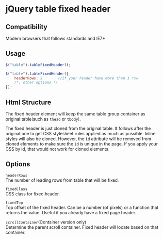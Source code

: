# jQuery table fixed header

## Compatibility
Modern browsers that follows standards and IE7+

## Usage
``` javascript
$("table").tableFixedHeader();
```

``` javascript
$("table").tableFixedHeader({
	headerRows: 2		//if your header have more than 1 row
	/*, other options */
});
```

## Html Structure
The fixed header element will keep the same table group container as original table(such as `thead` or `tbody`).

The fixed header is just cloned from the original table. It follows after the original one to get CSS stylesheet rules applied as much as possible. Inline styles will also be cloned. However, the `id` attribute will be removed from cloned elements to make sure the `id` is unique in the page. If you apply your CSS by id, that would not work for cloned elements.

## Options
`headerRows`  
The number of leading rows from table that will be fixed.

`fixedClass`  
CSS class for fixed header.

`fixedTop`  
Top offset of the fixed header. Can be a number (of pixels) or a function that returns the value. Useful if you already have a fixed page header.

`scrollContainer`(Container version only)  
Determine the parent scroll container. Fixed header will locate based on that container.
